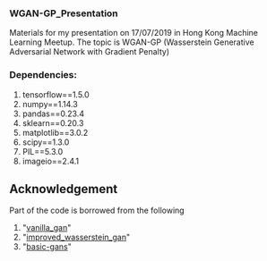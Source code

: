 ### WGAN-GP_Presentation
Materials for my presentation on 17/07/2019 in Hong Kong Machine Learning Meetup. The topic is WGAN-GP (Wasserstein Generative Adversarial Network with Gradient Penalty)

### Dependencies:
1. tensorflow==1.5.0
2. numpy==1.14.3
3. pandas==0.23.4
4. sklearn==0.20.3
5. matplotlib==3.0.2
6. scipy==1.3.0
7. PIL==5.3.0
8. imageio==2.4.1

## Acknowledgement
Part of the code is borrowed from the following
1. "[vanilla_gan](https://github.com/wiseodd/generative-models/tree/master/GAN/vanilla_gan)"
2. "[improved_wasserstein_gan](https://github.com/wiseodd/generative-models/blob/master/GAN/improved_wasserstein_gan/wgan_gp_tensorflow.py)"
3. "[basic-gans](https://github.com/aadilh/blogs/tree/new/basic-gans)"
